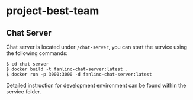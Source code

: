 # project-best-team

## Chat Server

Chat server is located under `/chat-server`, you can start the service using the following commands:

```
$ cd chat-server
$ docker build -t fanlinc-chat-server:latest .
$ docker run -p 3000:3000 -d fanlinc-chat-server:latest
```

Detailed instruction for development environment can be found within the service folder.


